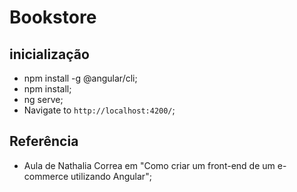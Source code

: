 # Bookstore


## inicialização

- npm install -g @angular/cli;
- npm install;
- ng serve;
- Navigate to `http://localhost:4200/`;

## Referência
- Aula de Nathalia Correa em "Como criar um front-end de um e-commerce utilizando Angular";
